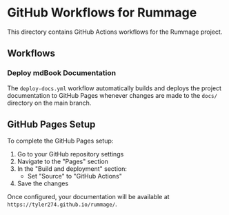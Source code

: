 # GitHub Workflows for Rummage

This directory contains GitHub Actions workflows for the Rummage project.

## Workflows

### Deploy mdBook Documentation

The `deploy-docs.yml` workflow automatically builds and deploys the project documentation to GitHub Pages whenever changes are made to the `docs/` directory on the main branch.

## GitHub Pages Setup

To complete the GitHub Pages setup:

1. Go to your GitHub repository settings
2. Navigate to the "Pages" section
3. In the "Build and deployment" section:
   - Set "Source" to "GitHub Actions"
4. Save the changes

Once configured, your documentation will be available at `https://tyler274.github.io/rummage/`. 